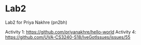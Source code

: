 # Lab2
Lab2 for Priya Nakhre (pn2bh)

Activity 1: https://github.com/priyanakhre/hello-world
Activity 4: https://github.com/UVA-CS3240-S18/IveGotIssues/issues/55
